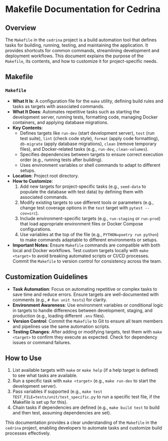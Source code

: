 # Makefile Documentation for Cedrina

## Overview
The `Makefile` in the `cedrina` project is a build automation tool that defines tasks for building, running, testing, and maintaining the application. It provides shortcuts for common commands, streamlining development and deployment workflows. This document explains the purpose of the `Makefile`, its contents, and how to customize it for project-specific needs.

## Makefile

### `Makefile`
- **What It Is**: A configuration file for the `make` utility, defining build rules and tasks as targets with associated commands.
- **What It Does**: Automates repetitive tasks such as starting the development server, running tests, formatting code, managing Docker containers, and applying database migrations.
- **Key Contents**: 
  - Defines targets like `run-dev` (start development server), `test` (run test suite), `lint` (check code style), `format` (apply code formatting), `db-migrate` (apply database migrations), `clean` (remove temporary files), and Docker-related tasks (e.g., `run-dev`, `clean-volumes`).
  - Specifies dependencies between targets to ensure correct execution order (e.g., running tests after building).
  - Uses environment variables or shell commands to adapt to different setups.
- **Location**: Project root directory.
- **How to Customize**: 
  1. Add new targets for project-specific tasks (e.g., `seed-data` to populate the database with test data) by defining them with associated commands.
  2. Modify existing targets to use different tools or parameters (e.g., change test coverage options in the `test` target with `pytest --cov=src`).
  3. Include environment-specific targets (e.g., `run-staging` or `run-prod`) that load appropriate environment files or Docker Compose configurations.
  4. Use variables at the top of the file (e.g., `PYTHON=poetry run python`) to make commands adaptable to different environments or setups.
- **Important Notes**: Ensure `Makefile` commands are compatible with both local and Docker workflows. Test custom targets locally with `make <target>` to avoid breaking automated scripts or CI/CD processes. Commit the `Makefile` to version control for consistency across the team.

## Customization Guidelines
- **Task Automation**: Focus on automating repetitive or complex tasks to save time and reduce errors. Ensure targets are well-documented with comments (e.g., `# Run unit tests`) for clarity.
- **Environment Awareness**: Use environment variables or conditional logic in targets to handle differences between development, staging, and production (e.g., loading different `.env` files).
- **Version Control**: Commit the `Makefile` to Git to ensure all team members and pipelines use the same automation scripts.
- **Testing Changes**: After adding or modifying targets, test them with `make <target>` to confirm they execute as expected. Check for dependency issues or command failures.

## How to Use
1. List available targets with `make` or `make help` (if a help target is defined) to see what tasks are available.
2. Run a specific task with `make <target>` (e.g., `make run-dev` to start the development server).
3. Pass variables if supported (e.g., `make test TEST_FILE=tests/unit/test_specific.py` to run a specific test file, if the Makefile is set up for this).
4. Chain tasks if dependencies are defined (e.g., `make build test` to build and then test, assuming dependencies are set).

This documentation provides a clear understanding of the `Makefile` in the `cedrina` project, enabling developers to automate tasks and customize build processes effectively. 